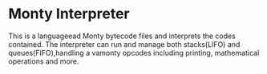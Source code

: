 # Monty Interpreter
This is a languageead Monty bytecode files and interprets the codes contained.
The interpreter can run and manage both stacks(LIFO) and queues(FIFO),handling a vamonty opcodes
including printing, mathematical operations and more.
